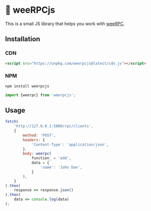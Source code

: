 # 📡 weeRPCjs

This is a small JS library that helps you
work with [weeRPC](https://github.com/CheeseCake87/weeRPC).

## Installation

### CDN

```html
<script src="https://unpkg.com/weerpcjs@latest/cdn.js"></script>
```

### NPM

```bash
npm install weerpcjs
```

```js
import {weerpc} from 'weerpcjs';
```

## Usage

```js
fetch(
    'http://127.0.0.1:5000/rpc/clients',
    {
        method: 'POST',
        headers: {
            'Content-Type': 'application/json',
        },
        body: weerpc(
            function_ = 'add',
            data = {
                'name': 'John Doe',
            }
        ),
    }
).then(
    response => response.json()
).then(
    data => console.log(data)
);
```
